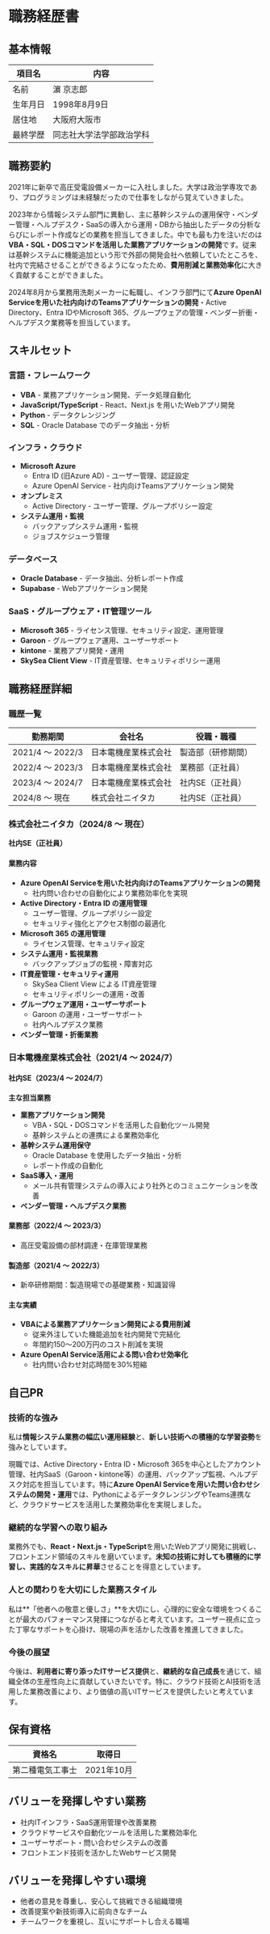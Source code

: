 # 職務経歴書

## 基本情報

| 項目名   | 内容                   |
| -------- | ---------------------- |
| 名前     | 濵 京志郎              |
| 生年月日 | 1998年8月9日           |
| 居住地   | 大阪府大阪市           |
| 最終学歴 | 同志社大学法学部政治学科 |

## 職務要約

2021年に新卒で高圧受電設備メーカーに入社しました。大学は政治学専攻であり、プログラミングは未経験だったので仕事をしながら覚えていきました。

2023年から情報システム部門に異動し、主に基幹システムの運用保守・ベンダー管理・ヘルプデスク・SaaSの導入から運用・DBから抽出したデータの分析ならびにレポート作成などの業務を担当してきました。中でも最も力を注いだのは**VBA・SQL・DOSコマンドを活用した業務アプリケーションの開発**です。従来は基幹システムに機能追加という形で外部の開発会社へ依頼していたところを、社内で完結させることができるようになったため、**費用削減と業務効率化**に大きく貢献することができました。

2024年8月から業務用洗剤メーカーに転職し、インフラ部門にて**Azure OpenAI Serviceを用いた社内向けのTeamsアプリケーションの開発**・Active Directory、Entra IDやMicrosoft 365、グループウェアの管理・ベンダー折衝・ヘルプデスク業務等を担当しています。

## スキルセット

### 言語・フレームワーク

- **VBA** - 業務アプリケーション開発、データ処理自動化
- **JavaScript/TypeScript** - React、Next.js を用いたWebアプリ開発
- **Python** - データクレンジング
- **SQL** - Oracle Database でのデータ抽出・分析

### インフラ・クラウド

- **Microsoft Azure**
  - Entra ID (旧Azure AD) - ユーザー管理、認証設定
  - Azure OpenAI Service - 社内向けTeamsアプリケーション開発
- **オンプレミス**
  - Active Directory - ユーザー管理、グループポリシー設定
- **システム運用・監視**
  - バックアップシステム運用・監視
  - ジョブスケジューラ管理

### データベース

- **Oracle Database** - データ抽出、分析レポート作成
- **Supabase** - Webアプリケーション開発

### SaaS・グループウェア・IT管理ツール

- **Microsoft 365** - ライセンス管理、セキュリティ設定、運用管理
- **Garoon** - グループウェア運用、ユーザーサポート
- **kintone** - 業務アプリ開発・運用
- **SkySea Client View** - IT資産管理、セキュリティポリシー運用

## 職務経歴詳細

### 職歴一覧

| 勤務期間            | 会社名            | 役職・職種       |
| ------------------- | ----------------- | ---------------- |
| 2021/4 ～ 2022/3   | 日本電機産業株式会社 | 製造部（研修期間） |
| 2022/4 ～ 2023/3   | 日本電機産業株式会社 | 業務部（正社員）   |
| 2023/4 ～ 2024/7   | 日本電機産業株式会社 | 社内SE（正社員）   |
| 2024/8 ～ 現在     | 株式会社ニイタカ     | 社内SE（正社員）   |

### 株式会社ニイタカ（2024/8 ～ 現在）
**社内SE（正社員）**

#### 業務内容
- **Azure OpenAI Serviceを用いた社内向けのTeamsアプリケーションの開発**
  - 社内問い合わせの自動化により業務効率化を実現
- **Active Directory・Entra ID の運用管理**
  - ユーザー管理、グループポリシー設定
  - セキュリティ強化とアクセス制御の最適化
- **Microsoft 365 の運用管理**
  - ライセンス管理、セキュリティ設定
- **システム運用・監視業務**
  - バックアップジョブの監視・障害対応
- **IT資産管理・セキュリティ運用**
  - SkySea Client View による IT資産管理
  - セキュリティポリシーの運用・改善
- **グループウェア運用・ユーザーサポート**
  - Garoon の運用・ユーザーサポート
  - 社内ヘルプデスク業務
- **ベンダー管理・折衝業務**

### 日本電機産業株式会社（2021/4 ～ 2024/7）

#### 社内SE（2023/4 ～ 2024/7）
**主な担当業務**
- **業務アプリケーション開発**
  - VBA・SQL・DOSコマンドを活用した自動化ツール開発
  - 基幹システムとの連携による業務効率化
- **基幹システム運用保守**
  - Oracle Database を使用したデータ抽出・分析
  - レポート作成の自動化
- **SaaS導入・運用**
  - メール共有管理システムの導入により社外とのコミュニケーションを改善
- **ベンダー管理・ヘルプデスク業務**

#### 業務部（2022/4 ～ 2023/3）
- 高圧受電設備の部材調達・在庫管理業務

#### 製造部（2021/4 ～ 2022/3）
- 新卒研修期間：製造現場での基礎業務・知識習得

#### 主な実績
- **VBAによる業務アプリケーション開発による費用削減**
  - 従来外注していた機能追加を社内開発で完結化
  - 年間約150～200万円のコスト削減を実現
- **Azure OpenAI Service活用による問い合わせ効率化**
  - 社内問い合わせ対応時間を30%短縮

## 自己PR

### 技術的な強み
私は**情報システム業務の幅広い運用経験**と、**新しい技術への積極的な学習姿勢**を強みとしています。

現職では、Active Directory・Entra ID・Microsoft 365を中心としたアカウント管理、社内SaaS（Garoon・kintone等）の運用、バックアップ監視、ヘルプデスク対応を担当しています。特に**Azure OpenAI Serviceを用いた問い合わせシステムの開発・運用**では、PythonによるデータクレンジングやTeams連携など、クラウドサービスを活用した業務効率化を実現しました。

### 継続的な学習への取り組み
業務外でも、**React・Next.js・TypeScript**を用いたWebアプリ開発に挑戦し、フロントエンド領域のスキルを磨いています。**未知の技術に対しても積極的に学習し、実践的なスキルに昇華**させることを得意としています。

### 人との関わりを大切にした業務スタイル
私は**「他者への敬意と優しさ」**を大切にし、心理的に安全な環境をつくることが最大のパフォーマンス発揮につながると考えています。ユーザー視点に立った丁寧なサポートを心掛け、現場の声を活かした改善を推進してきました。

### 今後の展望
今後は、**利用者に寄り添ったITサービス提供**と、**継続的な自己成長**を通じて、組織全体の生産性向上に貢献していきたいです。特に、クラウド技術とAI技術を活用した業務改善により、より価値の高いITサービスを提供したいと考えています。

## 保有資格

| 資格名           | 取得日    |
| ---------------- | --------- |
| 第二種電気工事士 | 2021年10月 |


## バリューを発揮しやすい業務

- 社内ITインフラ・SaaS運用管理や改善業務
- クラウドサービスや自動化ツールを活用した業務効率化
- ユーザーサポート・問い合わせシステムの改善
- フロントエンド技術を活かしたWebサービス開発

## バリューを発揮しやすい環境

- 他者の意見を尊重し、安心して挑戦できる組織環境
- 改善提案や新技術導入に前向きなチーム
- チームワークを重視し、互いにサポートし合える職場

